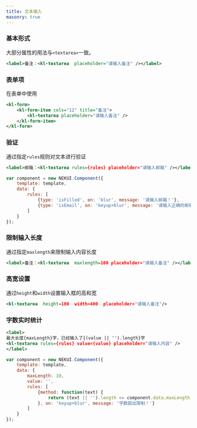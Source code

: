 ```yaml
---
title: 文本输入
masonry: true
---
```


<!-- demo_start -->
### 基本形式

大部分属性的用法与`<textarea>`一致。

<div class="m-example"></div>

```xml
<label>备注：<kl-textarea  placeholder="请输入备注" /></label>
```
<!-- demo_end -->

<!-- demo_start -->
### 表单项

在表单中使用

<div class="m-example"></div>

```xml
<kl-form>
    <kl-form-item cols="12" title="备注">
        <kl-textarea placeholder="请输入备注" />
    </kl-form-item>
</kl-form>
```
<!-- demo_end -->

<!-- demo_start -->
### 验证
通过指定`rules`规则对文本进行验证
<div class="m-example"></div>

```xml
<label>邮箱：<kl-textarea rules={rules} placeholder="请输入邮箱" /></label>
```

```javascript
var component = new NEKUI.Component({
    template: template,
    data: {
        rules: [
            {type: 'isFilled', on: 'blur', message: '请输入邮箱！'},
            {type: 'isEmail', on: 'keyup+blur', message: '请输入正确的邮箱！'}
        ]
    }
});
```
<!-- demo_end -->

<!-- demo_start -->
### 限制输入长度
通过指定`maxlength`来限制输入内容长度
<div class="m-example"></div>

```xml
<label>备注：<kl-textarea  maxlength=100 placeholder="请输入备注" /></label>
```
<!-- demo_end -->

<!-- demo_start -->
### 高宽设置
通过`height`和`width`设置输入框的高和宽
<div class="m-example"></div>

```xml
<kl-textarea  height=100  width=400  placeholder="请输入备注"/>
```
<!-- demo_end -->

<!-- demo_start -->
### 字数实时统计
<div class="m-example"></div>

```xml
<label>
最大长度{maxLength}字，已经输入了{(value || '').length}字
<kl-textarea rules={rules} value={value} placeholder="请输入内容" />
</label>
```

```javascript
var component = new NEKUI.Component({
    template: template,
    data: {
        maxLength: 10,
        value: '',
        rules: [
            {method: function(text) {
                return (text || '').length <= component.data.maxLength;
            }, on: 'keyup+blur', message: '字数超出限制！'}
        ]
    }
});
```
<!-- demo_end -->
